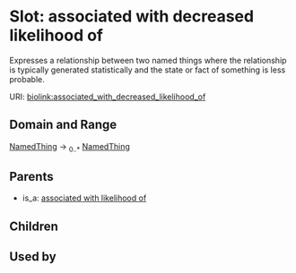 
# Slot: associated with decreased likelihood of


Expresses a relationship between two named things where the relationship is typically generated statistically and the state or fact of something is less probable.

URI: [biolink:associated_with_decreased_likelihood_of](https://w3id.org/biolink/vocab/associated_with_decreased_likelihood_of)


## Domain and Range

[NamedThing](NamedThing.md) &#8594;  <sub>0..\*</sub> [NamedThing](NamedThing.md)

## Parents

 *  is_a: [associated with likelihood of](associated_with_likelihood_of.md)

## Children


## Used by


